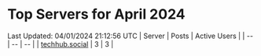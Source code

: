 # Top Servers for April 2024
Last Updated: 04/01/2024 21:12:56 UTC
| Server | Posts | Active Users |
| -- | -- | -- |
| [techhub.social](https://techhub.social/tags/PowerShell) | 3 | 3 |
